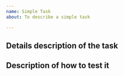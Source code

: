 ```yaml
---
name: Simple Task
about: To describe a simple task

---
```


## Details description of the task

## Description of how to test it
